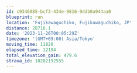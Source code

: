 ```yaml
---
id: c9346085-bcf3-434e-9816-9ddb0a944aa0
blueprint: run
location: 'Fujikawaguchiko, Fujikawaguchiko, JP'
distance: 28716.1
date: '2023-11-26T00:05:29Z'
timezone: '(GMT+09:00) Asia/Tokyo'
moving_time: 11820
elapsed_time: 12194
total_elevation_gain: 479.6
strava_id: 10282192555
---
```

